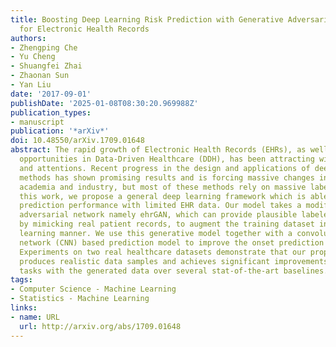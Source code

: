 ```yaml
---
title: Boosting Deep Learning Risk Prediction with Generative Adversarial Networks
  for Electronic Health Records
authors:
- Zhengping Che
- Yu Cheng
- Shuangfei Zhai
- Zhaonan Sun
- Yan Liu
date: '2017-09-01'
publishDate: '2025-01-08T08:30:20.969988Z'
publication_types:
- manuscript
publication: '*arXiv*'
doi: 10.48550/arXiv.1709.01648
abstract: The rapid growth of Electronic Health Records (EHRs), as well as the accompanied
  opportunities in Data-Driven Healthcare (DDH), has been attracting widespread interests
  and attentions. Recent progress in the design and applications of deep learning
  methods has shown promising results and is forcing massive changes in healthcare
  academia and industry, but most of these methods rely on massive labeled data. In
  this work, we propose a general deep learning framework which is able to boost risk
  prediction performance with limited EHR data. Our model takes a modified generative
  adversarial network namely ehrGAN, which can provide plausible labeled EHR data
  by mimicking real patient records, to augment the training dataset in a semi-supervised
  learning manner. We use this generative model together with a convolutional neural
  network (CNN) based prediction model to improve the onset prediction performance.
  Experiments on two real healthcare datasets demonstrate that our proposed framework
  produces realistic data samples and achieves significant improvements on classification
  tasks with the generated data over several stat-of-the-art baselines.
tags:
- Computer Science - Machine Learning
- Statistics - Machine Learning
links:
- name: URL
  url: http://arxiv.org/abs/1709.01648
---
```

